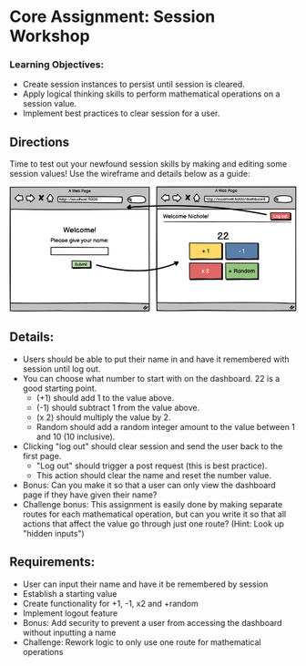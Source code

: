 # Core Assignment: Session Workshop

### Learning Objectives:

- Create session instances to persist until session is cleared.
- Apply logical thinking skills to perform mathematical operations on a session value.
- Implement best practices to clear session for a user.

## Directions
Time to test out your newfound session skills by making and editing some session values! Use the wireframe and details below as a guide:

![Image](image.png)

## Details:
- Users should be able to put their name in and have it remembered with session until log out.
- You can choose what number to start with on the dashboard. 22 is a good starting point.
    - (+1) should add 1 to the value above.
    - (-1) should subtract 1 from the value above.
    - (x 2) should multiply the value by 2.
    - Random should add a random integer amount to the value between 1 and 10 (10 inclusive).
- Clicking "log out" should clear session and send the user back to the first page.
    - "Log out" should trigger a post request (this is best practice).
    - This action should clear the name and reset the number value.
- Bonus: Can you make it so that a user can only view the dashboard page if they have given their name?
- Challenge bonus: This assignment is easily done by making separate routes for each mathematical operation, but can you write it so that all actions that affect the value go through just one route? (Hint: Look up "hidden inputs")

## Requirements:
- User can input their name and have it be remembered by session
- Establish a starting value
- Create functionality for +1, -1, x2 and +random
- Implement logout feature
- Bonus: Add security to prevent a user from accessing the dashboard without inputting a name
- Challenge: Rework logic to only use one route for mathematical operations

